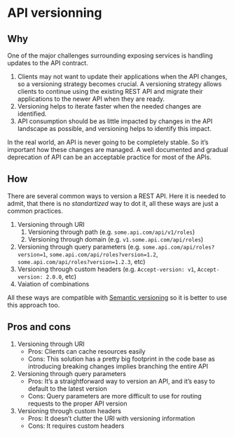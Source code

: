 # API versionning

## Why

One of the major challenges surrounding exposing services is handling updates to the API contract.

1. Clients may not want to update their applications when the API changes, so a versioning strategy becomes crucial. A versioning strategy allows clients to continue using the existing REST API and migrate their applications to the newer API when they are ready.
2. Versioning helps to iterate faster when the needed changes are identified.
3. API consumption should be as little impacted by changes in the API landscape as possible, and versioning helps to identify this impact.

In the real world, an API is never going to be completely stable. So it’s important how these changes are managed. A well documented and gradual deprecation of API can be an acceptable practice for most of the APIs.

## How

There are several common ways to version a REST API. Here it is needed to admit, that there is no _standartized_ way to dot it, all these ways are just a common practices.

1. Versioning through URI
    1. Versioning through path (e.g. ```some.api.com/api/v1/roles```)
    2. Versioning through domain (e.g. ```v1.some.api.com/api/roles```)
2. Versioning through query parameters (e.g. ```some.api.com/api/roles?version=1```, ```some.api.com/api/roles?version=1.2```, ```some.api.com/api/roles?version=1.2.3```, etc)
3. Versioning through custom headers (e.g. ```Accept-version: v1```, ```Accept-version: 2.0.0```, etc)
4. Vaiation of combinations

All these ways are compatible with [Semantic versioning](https://semver.org/) so it is better to use this approach too.

## Pros and cons

1. Versioning through URI
    - Pros: Clients can cache resources easily
    - Cons: This solution has a pretty big footprint in the code base as introducing breaking changes implies branching the entire API
2. Versioning through query parameters
    - Pros: It’s a straightforward way to version an API, and it’s easy to default to the latest version
    - Cons: Query parameters are more difficult to use for routing requests to the proper API version
3. Versioning through custom headers
    - Pros: It doesn’t clutter the URI with versioning information
    - Cons: It requires custom headers
